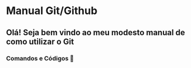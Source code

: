 # Manual Git/Github

## Olá! Seja bem vindo ao meu modesto manual de como utilizar o Git

### Comandos e Códigos :open_book:



